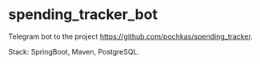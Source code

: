 # spending_tracker_bot

Telegram bot to the project https://github.com/pochkas/spending_tracker. 

Stack: SpringBoot, Maven, PostgreSQL.
